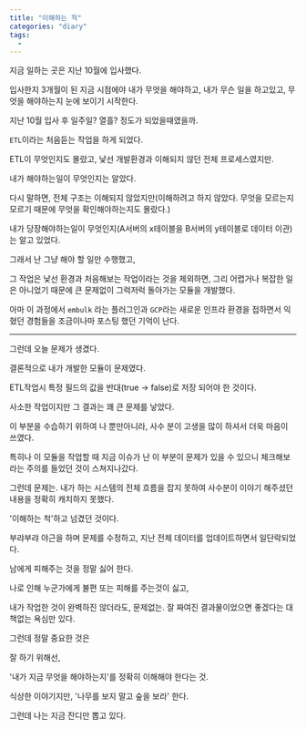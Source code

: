 ```yaml
---
title: "이해하는 척"
categories: "diary"
tags:
  - 
---
```


지금 일하는 곳은 지난 10월에 입사했다.

입사한지 3개월이 된 지금 시점에야 내가 무엇을 해야하고, 내가 무슨 일을 하고있고, 무엇을 해야하는지 눈에 보이기 시작한다.

지난 10월 입사 후 일주일? 열흘? 정도가 되었을때였을까.

<code>ETL</code>이라는 처음듣는 작업을 하게 되었다.

ETL이 무엇인지도 몰랐고, 낯선 개발환경과 이해되지 않던 전체 프로세스였지만.

내가 해야하는일이 무엇인지는 알았다.

다시 말하면, 전체 구조는 이해되지 않았지만(이해하려고 하지 않았다. 무엇을 모르는지 모르기 때문에 무엇을 확인해야하는지도 몰랐다.)

내가 당장해야하는일이 무엇인지(A서버의 x테이블을 B서버의 y테이블로 데이터 이관)는 알고 있었다.

그래서 난 그냥 해야 할 일만 수행했고,

그 작업은 낯선 환경과 처음해보는 작업이라는 것을 제외하면, 그리 어렵거나 복잡한 일은 아니었기 때문에 큰 문제없이 그럭저럭 돌아가는 모듈을 개발했다.

아마 이 과정에서 <code>embulk</code> 라는 플러그인과 <code>GCP</code>라는 새로운 인프라 환경을 접하면서 익혔던 경험들을 조금이나마 포스팅 했던 기억이 난다.

---

그런데 오늘 문제가 생겼다.

결론적으로 내가 개발한 모듈이 문제였다.

ETL작업시 특정 필드의 값을 반대(true -> false)로 저장 되어야 한 것이다.

사소한 작업이지만 그 결과는 꽤 큰 문제를 낳았다.

이 부분을 수습하기 위하여 나 뿐만아니라, 사수 분이 고생을 많이 하셔서 더욱 마음이 쓰였다.

특히나 이 모듈을 작업할 때 지금 이슈가 난 이 부분이 문제가 있을 수 있으니 체크해보라는 주의를 들었던 것이 스쳐지나갔다.

그런데 문제는. 내가 하는 시스템의 전체 흐름을 잡지 못하여 사수분이 이야기 해주셨던 내용을 정확히 캐치하지 못했다.

'이해하는 척'하고 넘겼던 것이다.

부랴부랴 야근을 하며 문제를 수정하고, 지난 전체 데이터를 업데이트하면서 일단락되었다.

남에게 피해주는 것을 정말 싫어 한다.

나로 인해 누군가에게 불편 또는 피해를 주는것이 싫고,

내가 작업한 것이 완벽하진 않더라도, 문제없는. 잘 짜여진 결과물이었으면 좋겠다는 대책없는 욕심만 있다.

그런데 정말 중요한 것은

잘 하기 위해선, 

'내가 지금 무엇을 해야하는지'를 정확히 이해해야 한다는 것.

식상한 이야기지만, '나무를 보지 말고 숲을 보라' 한다.

그런데 나는 지금 잔디만 뽑고 있다.

